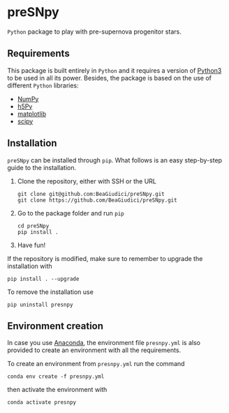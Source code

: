 # preSNpy
`Python` package to play with pre-supernova progenitor stars.

## Requirements

This package is built entirely in `Python` and it requires a version of [Python3](https://www.python.org/) to be used in all its power.
Besides, the package is based on the use of different `Python` libraries:
 - [NumPy](https://numpy.org/)
 - [h5Py](https://www.h5py.org/)
 - [matplotlib](https://matplotlib.org/)
 - [scipy](https://scipy.org/)

## Installation
`preSNpy` can be installed through `pip`. What follows is an easy step-by-step guide to the installation.

1. Clone the repository, either with SSH or the URL
   ```
   git clone git@github.com:BeaGiudici/preSNpy.git
   git clone https://github.com/BeaGiudici/preSNpy.git
   ```
2. Go to the package folder and run `pip`
   ```
   cd preSNpy
   pip install .
   ```
4. Have fun!

If the repository is modified, make sure to remember to upgrade the installation with
   ```
   pip install . --upgrade
   ```
To remove the installation use
   ```
   pip uninstall presnpy
   ```

## Environment creation

In case you use [Anaconda](https://docs.anaconda.com/), the environment file `presnpy.yml` is also provided to create an environment with all the requirements.

To create an environment from `presnpy.yml` run the command
```
conda env create -f presnpy.yml
```
then activate the environment with
```
conda activate presnpy
```
